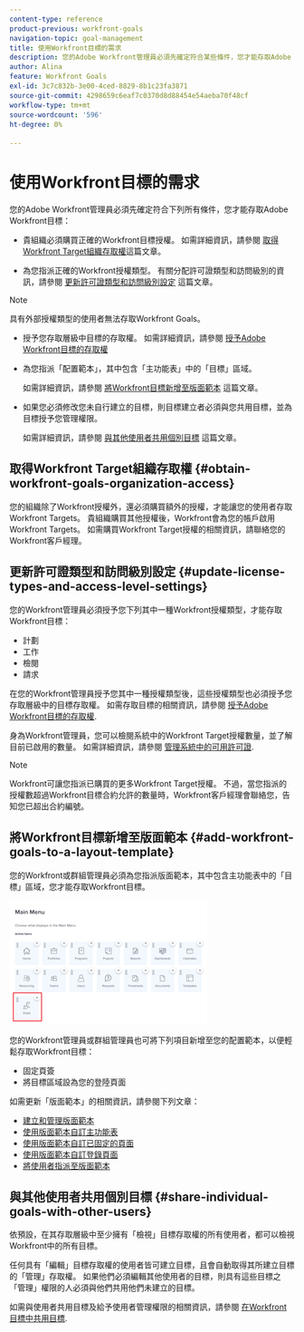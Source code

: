 ```yaml
---
content-type: reference
product-previous: workfront-goals
navigation-topic: goal-management
title: 使用Workfront目標的需求
description: 您的Adobe Workfront管理員必須先確定符合某些條件，您才能存取Adobe Workfront目標。
author: Alina
feature: Workfront Goals
exl-id: 3c7c832b-3e00-4ced-8829-8b1c23fa3871
source-git-commit: 4298659c6eaf7c0370d8d88454e54aeba70f48cf
workflow-type: tm+mt
source-wordcount: '596'
ht-degree: 0%

---
```


# 使用Workfront目標的需求

您的Adobe Workfront管理員必須先確定符合下列所有條件，您才能存取Adobe Workfront目標：

<!--drafted for P&P - replace the first bullet with this one when licensing changes: 
* Your company must purchase the correct Adobe Worfront plan or Adobe Workfront Goal license. For information, see the section [Obtain Workfront Goals organization access](#obtain-workfront-goals-organization-access)in this article.-->

* 貴組織必須購買正確的Workfront目標授權。 如需詳細資訊，請參閱 [取得Workfront Target組織存取權](#obtain-workfront-goals-organization-access)這篇文章。

* 為您指派正確的Workfront授權類型。 有關分配許可證類型和訪問級別的資訊，請參閱 [更新許可證類型和訪問級別設定](#update-license-types-and-access-level-settings) 這篇文章。

>[!NOTE]
>
>具有外部授權類型的使用者無法存取Workfront Goals。

* 授予您存取層級中目標的存取權。 如需詳細資訊，請參閱 [授予Adobe Workfront目標的存取權](../../administration-and-setup/add-users/configure-and-grant-access/grant-access-goals.md)

* 為您指派「配置範本」，其中包含「主功能表」中的「目標」區域。

   如需詳細資訊，請參閱 [將Workfront目標新增至版面範本](#add-workfront-goals-to-a-layout-template) 這篇文章。

* 如果您必須修改您未自行建立的目標，則目標建立者必須與您共用目標，並為目標授予您管理權限。

   如需詳細資訊，請參閱 [與其他使用者共用個別目標](#share-individual-goals-with-other-users) 這篇文章。

## 取得Workfront Target組織存取權 {#obtain-workfront-goals-organization-access}

<!--drafted for P&P release: 

If your company has a current Workfront plan, you must have one of the following:

* An Ultimate Workfront plan. Workfront Goals are included in this plan. 
* A Select or higher Workfront plan and a separate Workfront Goals license. -->

<!-- drafted for P&P - add this to the sentence below at release: 

If your company has a legacy Workfront plan, -->

您的組織除了Workfront授權外，還必須購買額外的授權，才能讓您的使用者存取Workfront Targets。 貴組織購買其他授權後，Workfront會為您的帳戶啟用Workfront Targets。 如需購買Workfront Target授權的相關資訊，請聯絡您的Workfront客戶經理。

## 更新許可證類型和訪問級別設定  {#update-license-types-and-access-level-settings}

<!--drafted for P&P release: 
If your company has the current access level model, your Workfront administrator must grant you one of the following Workfront license types to access Workfront Goals: 

* Contributor
* Light
* Standard-->

<!--drafted for P&P release: add this to the first sentence: 
If your company has the legacy access level model, -->

您的Workfront管理員必須授予您下列其中一種Workfront授權類型，才能存取Workfront目標：

* 計劃
* 工作
* 檢閱
* 請求

在您的Workfront管理員授予您其中一種授權類型後，這些授權類型也必須授予您存取層級中的目標存取權。 如需存取目標的相關資訊，請參閱 [授予Adobe Workfront目標的存取權](../../administration-and-setup/add-users/configure-and-grant-access/grant-access-goals.md).

身為Workfront管理員，您可以檢閱系統中的Workfront Target授權數量，並了解目前已啟用的數量。 如需詳細資訊，請參閱 [管理系統中的可用許可證](../../administration-and-setup/get-started-wf-administration/manage-available-licenses-in-your-system.md).

>[!NOTE]
>
>Workfront可讓您指派已購買的更多Workfront Target授權。 不過，當您指派的授權數超過Workfront目標合約允許的數量時，Workfront客戶經理會聯絡您，告知您已超出合約編號。

## 將Workfront目標新增至版面範本 {#add-workfront-goals-to-a-layout-template}

您的Workfront或群組管理員必須為您指派版面範本，其中包含主功能表中的「目標」區域，您才能存取Workfront目標。

![](assets/layout-template-align-highlighted-350x220.png)

您的Workfront管理員或群組管理員也可將下列項目新增至您的配置範本，以便輕鬆存取Workfront目標：

* 固定頁簽
* 將目標區域設為您的登陸頁面

如需更新「版面範本」的相關資訊，請參閱下列文章：

* [建立和管理版面範本](../../administration-and-setup/customize-workfront/use-layout-templates/create-and-manage-layout-templates.md)
* [使用版面範本自訂主功能表](../../administration-and-setup/customize-workfront/use-layout-templates/customize-main-menu.md)
* [使用版面範本自訂已固定的頁面](../../administration-and-setup/customize-workfront/use-layout-templates/customize-pinned-pages.md)
* [使用版面範本自訂登錄頁面](../../administration-and-setup/customize-workfront/use-layout-templates/customize-landing-page.md)
* [將使用者指派至版面範本](../../administration-and-setup/customize-workfront/use-layout-templates/assign-users-to-layout-template.md)

## 與其他使用者共用個別目標 {#share-individual-goals-with-other-users}

依預設，在其存取層級中至少擁有「檢視」目標存取權的所有使用者，都可以檢視Workfront中的所有目標。

任何具有「編輯」目標存取權的使用者皆可建立目標，且會自動取得其所建立目標的「管理」存取權。 如果他們必須編輯其他使用者的目標，則具有這些目標之「管理」權限的人必須與他們共用他們未建立的目標。

如需與使用者共用目標及給予使用者管理權限的相關資訊，請參閱 [在Workfront目標中共用目標](../../workfront-goals/workfront-goals-settings/share-a-goal.md).
